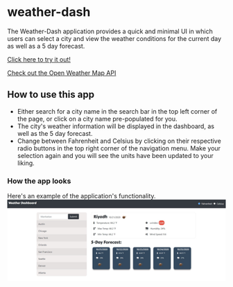 # weather-dash
The Weather-Dash application provides a quick and minimal UI in which users can select a city and view the weather conditions for the current day as well as a 5 day forecast.

[Click here to try it out!](https://cpusillo.github.io/weather-dash/)

[Check out the Open Weather Map API](https://openweathermap.org/)

## How to use this app
* Either search for a city name in the search bar in the top left corner of the page, or click on a city name pre-populated for you.
* The city's weather information will be displayed in the dashboard, as well as the 5 day forecast.
* Change between Fahrenheit and Celsius by clicking on their respective radio buttons in the top right corner of the navigation menu. Make your selection again and you will see the units have been updated to your liking.

### How the app looks
Here's an example of the application's functionality.
![Image of app](https://github.com/cpusillo/weather-dash/blob/main/assets/img/Screenshot.jpg)
